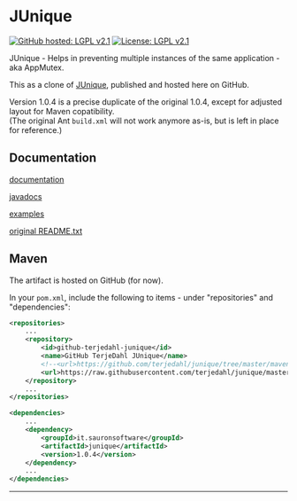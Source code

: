 # JUnique


[![GitHub hosted: LGPL v2.1](https://img.shields.io/badge/GitHub%20hosted-1.0.4-blue.svg)](https://github.com/terjedahl/junique) 
[![License: LGPL v2.1](https://img.shields.io/badge/License-LGPL%20v2.1-blue.svg)](http://www.gnu.org/licenses/lgpl-2.1)

JUnique - Helps in preventing multiple instances of the same application - aka AppMutex.

This as a clone of [JUnique](http://www.sauronsoftware.it/projects/junique/), published and hosted here on GitHub.  

Version 1.0.4 is a precise duplicate of the original 1.0.4, except for adjusted layout for Maven copatibility.  
(The original Ant `build.xml` will not work anymore as-is, but is left in place for reference.) 


## Documentation

[documentation](https://terjedahl.github.io/junique/docs/manual.en.html)

[javadocs](https://terjedahl.github.io/junique/docs/api/index.html)

[examples](https://github.com/terjedahl/junique/tree/master/examples)

[original README.txt](README-orig.txt)


## Maven

The artifact is hosted on GitHub (for now).

In your `pom.xml`, include the following to items - under "repositories" and "dependencies":

```xml
<repositories>
    ...
    <repository>
        <id>github-terjedahl-junique</id>
        <name>GitHub TerjeDahl JUnique</name>
        <!--<url>https://github.com/terjedahl/junique/tree/master/maven2</url>-->
        <url>https://raw.githubusercontent.com/terjedahl/junique/master/maven2</url>
    </repository>
    ...
</repositories>
```

```xml
<dependencies>
    ...
    <dependency>
        <groupId>it.sauronsoftware</groupId>
        <artifactId>junique</artifactId>
        <version>1.0.4</version>
    </dependency>
    ...
</dependencies>
```

***